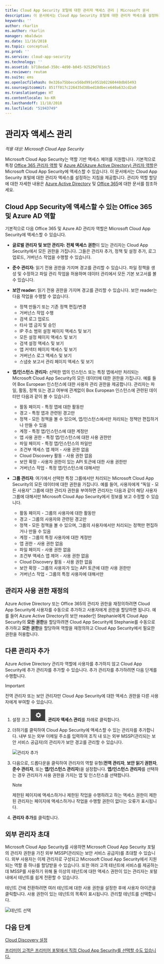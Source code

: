 ```yaml
---
title: Cloud App Security 포털에 대한 관리자 액세스 관리 | Microsoft 문서
description: 이 문서에서는 Cloud App Security 포털에 대한 관리자 액세스를 설정하는 지침을 제공합니다.
keywords: ''
author: rkarlin
ms.author: rkarlin
manager: mbaldwin
ms.date: 11/16/2018
ms.topic: conceptual
ms.prod: ''
ms.service: cloud-app-security
ms.technology: ''
ms.assetid: b718edad-350c-4d90-b045-92529d701dc5
ms.reviewer: reutam
ms.suite: ems
ms.openlocfilehash: 0e326a75bbece56bd991e951b02260440db65493
ms.sourcegitcommit: 851ff017c226435d38bed18dbece640a632cd2a0
ms.translationtype: HT
ms.contentlocale: ko-KR
ms.lasthandoff: 11/18/2018
ms.locfileid: "51943749"
---
```

# <a name="manage-admin-access"></a>관리자 액세스 관리

*적용 대상: Microsoft Cloud App Security*

Microsoft Cloud App Security는 역할 기반 액세스 제어를 지원합니다. 기본적으로 특정 [Office 365 관리자 역할](https://docs.microsoft.com/office365/admin/add-users/about-admin-roles) 및 [Azure AD(Azure Active Directory) 관리자 역할](https://docs.microsoft.com/azure/active-directory/users-groups-roles/directory-assign-admin-roles)은 Microsoft Cloud App Security에 액세스할 수 있습니다. 이 문서에서는 Cloud App Security 포털에 대한 관리자 액세스를 설정하는 지침을 제공합니다. 관리자 역할 할당에 대한 자세한 내용은 [Azure Active Directory](https://docs.microsoft.com/azure/active-directory/active-directory-assign-admin-roles) 및 [Office 365](https://docs.microsoft.com/office365/admin/add-users/assign-admin-roles)에 대한 문서를 참조하세요.

## <a name="office-365-and-azure-ad-roles-with-access-to-cloud-app-security"></a>Cloud App Security에 액세스할 수 있는 Office 365 및 Azure AD 역할

기본적으로 다음 Office 365 및 Azure AD 관리자 역할은 Microsoft Cloud App Security에 액세스할 수 있습니다.

- **글로벌 관리자 및 보안 관리자:** **전체 액세스 권한**이 있는 관리자는 Cloud App Security에서 모든 권한을 가집니다. 그들은 관리자 추가, 정책 및 설정 추가, 로그 업로드, 거버넌스 작업을 수행할 수 있습니다.

- **준수 관리자:** 읽기 전용 권한을 가지며 경고를 관리할 수 있습니다. 파일 정책을 생성 및 수정하고 파일 관리 작업을 허용하며 데이터 관리에서 모든 기본 보고서를 볼 수 있습니다. 

- **보안 reader:** 읽기 전용 권한을 가지며 경고를 관리할 수 있습니다. 보안 reader는 다음 작업을 수행할 수 없습니다.

  - 정책 만들기 또는 기존 정책 편집/변경 
  - 거버넌스 작업 수행 
  - 검색 로그 업로드
  - 타사 앱 금지 및 승인
  - IP 주소 범위 설정 페이지 액세스 및 보기
  - 모든 설정 페이지 액세스 및 보기 
  - 검색 설정 액세스 및 보기 
  - 앱 커넥터 페이지 액세스 및 보기
  - 거버넌스 로그 액세스 및 보기 
  - 스냅숏 보고서 관리 페이지 액세스 및 보기 

- **앱/인스턴스 관리자:** 선택한 앱의 인스턴스 또는 특정 앱에서만 처리되는 Microsoft Cloud App Security의 모든 데이터에 대한 권한을 가집니다. 예를 들어 Box European 인스턴스에 대한 사용자 관리 권한을 제공합니다. 관리자는 파일, 활동, 정책 또는 경고 여부에 관계없이 Box European 인스턴스에 관련된 데이터만 다음과 같이 볼 수 있습니다.

  - 활동 페이지 - 특정 앱에 대한 활동만
  - 경고 - 특정 앱과 관련된 경고만
  - 정책 - 모든 정책을 볼 수 있으며, 앱/인스턴스에서만 처리되는 정책만 편집하거나 만들 수 있음
  - 계정 - 특정 앱/인스턴스에 대한 계정만
  - 앱 사용 권한 - 특정 앱/인스턴스에 대한 사용 권한만
  - 파일 페이지 - 특정 앱/인스턴스의 파일만
  - 조건부 액세스 앱 제어 - 사용 권한 없음
  - Cloud Discovery 활동 - 사용 권한 없음
  - 보안 확장 - 사용자 권한이 있는 API 토큰에 대한 사용 권한만
  - 거버넌스 작업 - 특정 앱/인스턴스에 대해서만 

- **그룹 관리자**: 여기에서 선택한 특정 그룹에서만 처리되는 Microsoft Cloud App Security의 모든 데이터에 대한 권한을 가집니다. 예를 들어, 사용자에게 “독일 - 모든 사용자” 그룹에 대한 관리자 권한을 부여하면 관리자는 다음과 같이 해당 사용자 그룹에 대해서만 Microsoft Cloud App Security에서 정보를 보고 수정할 수 있습니다.

  - 활동 페이지 - 그룹의 사용자에 대한 활동만
  - 경고 - 그룹의 사용자와 관련된 경고만
  - 정책 - 모든 정책을 볼 수 있으며, 그룹의 사용자에서만 처리되는 정책만 편집하거나 만들 수 있음
  - 계정 - 그룹의 특정 사용자에 대한 계정만
  - 앱 권한 - 사용 권한 없음
  - 파일 페이지 - 사용 권한 없음
  - 조건부 액세스 앱 제어 - 사용 권한 없음
  - Cloud Discovery 활동 - 사용 권한 없음
  - 보안 확장 - 그룹의 사용자가 있는 API 토큰에 대한 사용 권한만
  - 거버넌스 작업 - 그룹의 특정 사용자에 대해서만


## <a name="override-admin-permissions"></a>관리자 사용 권한 재정의

Azure Active Directory 또는 Office 365의 관리자 권한을 재정의하려면 Cloud App Security에 사용자를 수동으로 추가하고 사용자에게 권한을 할당하면 됩니다.
예를 들어 Azure Active Directory의 보안 reader인 Stephanie에게 Cloud App Security의 **모든 권한**을 할당하려면 Cloud App Security에 Stephanie를 수동으로 추가하고 **모든 권한**을 할당하여 역할을 재정의하고 Cloud App Security에서 필요한 권한을 허용합니다. 

## <a name="add-additional-admins"></a>다른 관리자 추가

Azure Active Directory 관리자 역할에 사용자를 추가하지 않고 Cloud App Security에 추가 관리자를 추가할 수 있습니다. 추가 관리자를 추가하려면 다음 단계를 수행합니다.

   >[!IMPORTANT]
   > 전역 관리자 또는 보안 관리자만 Cloud App Security에 대한 액세스 권한을 다른 사용자에게 부여할 수 있습니다.


1. 설정 코그 ![설정 아이콘](./media/settings-icon.png "설정 아이콘"), **관리자 액세스 관리**를 차례로 클릭합니다. 

2. 더하기를 클릭하여 Cloud App Security에 액세스할 수 있는 관리자를 추가합니다. 내부 또는 외부 이메일 주소를 입력하여 조직 내 또는 외부 MSSP(관리되는 보안 서비스 공급자)의 관리자가 보안 경고를 관리할 수 있습니다.
  
   ![관리자 추가](./media/add-admin.png)

3. 다음으로, 드롭다운을 클릭하여 관리자의 역할 유형(**전역 관리자**, **보안 읽기 권한자**, **준수 관리자**, 또는 **앱/인스턴스 관리자**)을 설정합니다. **앱/인스턴스 관리자**를 선택하는 경우 관리자가 사용 권한을 가지는 앱 및 인스턴스를 선택합니다.

     >[!NOTE]
      >제한된 페이지에 액세스하거나 제한된 작업을 수행하려고 하는 액세스 권한이 제한된 관리자는 페이지에 액세스하거나 작업을 수행할 권한이 없다는 오류가 표시됩니다.

4. **관리자 추가**를 클릭합니다.  

## <a name="invite-external-admins"></a>외부 관리자 초대

Microsoft Cloud App Security를 사용하면 Microsoft Cloud App Security 포털의 관리자 권한을 가진 외부 MSSP(관리되는 보안 서비스 공급자)를 초대할 수 있습니다. 외부 사용자는 이제 관리자로 구성되고 Microsoft Cloud App Security에서 지원되는 역할 중 하나를 할당받을 수 있습니다. 또한 여러 고객 테넌트에 서비스를 제공하는 데 MSSP를 사용하기 위해 둘 이상의 테넌트에 대한 액세스 권한이 있는 관리자는 포털 내에서 테넌트를 쉽게 전환할 수 있습니다. 

테넌트 간에 전환하려면 여러 테넌트에 대한 사용 권한을 설정한 후에 사용자 아이콘을 클릭합니다. 사용 권한이 있는 테넌트의 목록이 표시됩니다. 관리할 테넌트를 선택합니다.

![테넌트 선택](./media/choose-tenant.png "테넌트 선택")

## <a name="next-steps"></a>다음 단계  
[Cloud Discovery 설정](set-up-cloud-discovery.md)   

[프리미어 고객은 프리미어 포털에서 직접 Cloud App Security를 선택할 수도 있습니다.](https://premier.microsoft.com/)  
  
  
